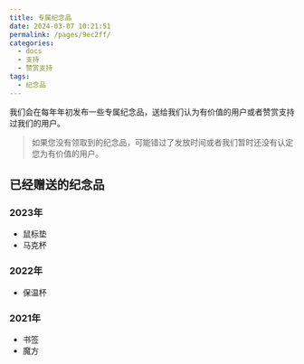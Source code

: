 ```yaml
---
title: 专属纪念品
date: 2024-03-07 10:21:51
permalink: /pages/9ec2ff/
categories:
  - docs
  - 支持
  - 赞赏支持
tags:
  - 纪念品
---
```



我们会在每年年初发布一些专属纪念品，送给我们认为有价值的用户或者赞赏支持过我们的用户。

> 如果您没有领取到的纪念品，可能错过了发放时间或者我们暂时还没有认定您为有价值的用户。


## 已经赠送的纪念品

### 2023年

- 鼠标垫
- 马克杯

### 2022年

- 保温杯

### 2021年

- 书签
- 魔方
